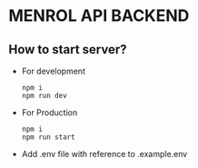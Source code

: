 # MENROL API BACKEND
## How to start server?
- For development
  ```
  npm i
  npm run dev
  ```
- For Production
  ```
  npm i
  npm run start
  ```
- Add .env file with reference to .example.env

